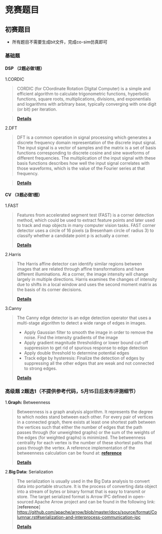 # 竞赛题目

## **初赛题目**
- 所有题目不需要生成bit文件，完成co-sim仿真即可

### 基础题 

#### DSP （2题必做1题）

1.CORDIC

  > CORDIC (for COordinate Rotation DIgital Computer) is a simple and efficient algorithm to calculate trigonometric functions, hyperbolic functions, square roots, multiplications, divisions, and exponentials and logarithms with arbitrary base, typically converging with one digit (or bit) per iteration.

  >
  > [**Details**](https://github.com/Jinyang-Guo/CCC/tree/main/problems/cordic)


2.DFT

  > DFT is a common operation in signal processing which generates a discrete frequency domain representation of the discrete input signal. The input signal is a vector of samples and the matrix is a set of basis functions corresponding to discrete cosine and sine waveforms of different frequencies. The multiplication of the input signal with these basis functions describes how well the input signal correlates with those waveforms, which is the value of the Fourier series at that frequency.


  >
  > [**Details**](https://github.com/Jinyang-Guo/CCC/tree/main/problems/DFT)

#### CV （3题必做1题）

1.FAST

  > Features from accelerated segment test (FAST) is a corner detection method, which could be used to extract feature points and later used to track and map objects in many computer vision tasks. FAST corner detector uses a circle of 16 pixels (a Bresenham circle of radius 3) to classify whether a candidate point p is actually a corner. 
  >
  > [**Details**](https://github.com/Jinyang-Guo/CCC/tree/main/problems/fast)

2.Harris

  > The Harris affine detector can identify similar regions between images that are related through affine transformations and have different illuminations. At a corner, the image intensity will change largely in multiple directions. Harris examines the changes of intensity due to shifts in a local window and uses the second moment matrix as the basis of its corner decisions.
  >
  > [**Details**](https://github.com/Jinyang-Guo/CCC/tree/main/problems/harris)

3.Canny

  > The Canny edge detector is an edge detection operator that uses a multi-stage algorithm to detect a wide range of edges in images. 
  > + Apply Gaussian filter to smooth the image in order to remove the noise. Find the intensity gradients of the image
  > + Apply gradient magnitude thresholding or lower bound cut-off suppression to get rid of spurious response to edge detection
  > + Apply double threshold to determine potential edges
  > + Track edge by hysteresis: Finalize the detection of edges by suppressing all the other edges that are weak and not connected to strong edges.
  >
  > [**Details**](https://github.com/Jinyang-Guo/CCC/tree/main/problems/canny)


### 高级题 2题选1（不提供参考代码，5月15日后发布评测细节）

1.**Graph:** Betweenness
  
  > Betweenness is a graph analysis algorithm. It represents the degree to which nodes stand between each other. For every pair of vertices in a connected graph, there exists at least one shortest path between the vertices such that either the number of edges that the path passes through (for unweighted graphs) or the sum of the weights of the edges (for weighted graphs) is minimized. The betweenness centrality for each vertex is the number of these shortest paths that pass through the vertex.
  > A reference implementation of the betweenness calculation can be found at: [**reference**](https://gitenterprise.xilinx.com/qianqiao/ccc2021/blob/main/problems/betweenness/test.cpp#L84)
  >
  > [**Details**](https://github.com/Jinyang-Guo/CCC/tree/main/problems/betweenness)

2.**Big Data:** Serialization

  > The serialization is usually used in the Big Data analysis to convert data into portable structure. It is the process of converting data object into a stream of bytes or binary format that is easy to transmit or store. The target serialized format is Arrow IPC defined in open-sourced Apache Arrow project and can be found in the following link: [**reference**] https://github.com/apache/arrow/blob/master/docs/source/format/Columnar.rst#serialization-and-interprocess-communication-ipc
  >
  > [**Details**](https://github.com/Jinyang-Guo/CCC/tree/main/problems/serialization)



<!--

!-->  

